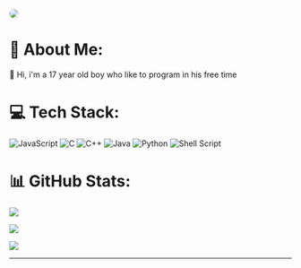 <img src="img/ruby.gif" style="border-radius: 50%;">

# 💫 About Me:

💬 Hi, i'm a 17 year old boy who like to program in his free time  <br>

# 💻 Tech Stack:
![JavaScript](https://img.shields.io/badge/javascript-%23323330.svg?style=plastic&logo=javascript&logoColor=%23F7DF1E) ![C](https://img.shields.io/badge/c-%2300599C.svg?style=plastic&logo=c&logoColor=white) ![C++](https://img.shields.io/badge/c++-%2300599C.svg?style=plastic&logo=c%2B%2B&logoColor=white) ![Java](https://img.shields.io/badge/java-%23ED8B00.svg?style=plastic&logo=java&logoColor=white) ![Python](https://img.shields.io/badge/python-3670A0?style=plastic&logo=python&logoColor=ffdd54) ![Shell Script](https://img.shields.io/badge/shell_script-%23121011.svg?style=plastic&logo=gnu-bash&logoColor=white)

# 📊 GitHub Stats:
![](https://github-readme-stats.vercel.app/api?username=anto426&theme=dark&hide_border=false&include_all_commits=true&count_private=true)<br/>

![](https://github-readme-streak-stats.herokuapp.com/?user=anto426&theme=dark&hide_border=false)<br/>

![](https://github-readme-stats.vercel.app/api/top-langs/?username=anto426&theme=dark&hide_border=false&include_all_commits=true&count_private=true&layout=compact)

---





